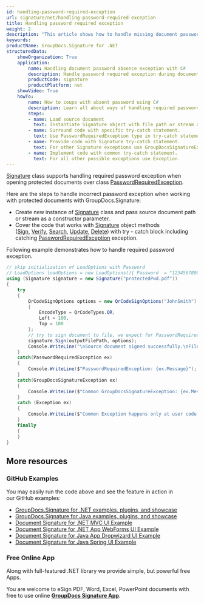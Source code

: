 ```yaml
---
id: handling-password-required-exception
url: signature/net/handling-password-required-exception
title: Handling password required exception
weight: 2
description: "This article shows how to handle missing document password exception with GroupDocs.Signature API."
keywords: 
productName: GroupDocs.Signature for .NET
structuredData:
    showOrganization: True
    application:    
        name: Handling document password absence exception with C#    
        description: Handle password required exception during document processing with C# language by GroupDocs.Signature for .NET APIs
        productCode: signature
        productPlatform: net 
    showVideo: True
    howTo:
        name: How to coupe with absent password using C# 
        description: Learn all about ways of handling required password exceptions using C#
        steps:
        - name: Load source document
          text: Instantiate Signature object with file path or stream as a constructor parameter will load the document. 
        - name: Surround code with specific try-catch statement. 
          text: Use PasswordRequiredException type in try-catch statement to handle with required password exception.
        - name: Provide code with Signature try-catch statement. 
          text: For other Signature exceptions use GroupDocsSignatureException.
        - name: Implement code with common try-catch statement. 
          text: For all other possible exceptions use Exception.
---
```

[Signature](https://apireference.groupdocs.com/net/signature/groupdocs.signature/signature) class supports handling required password exception when opening protected documents over class [PasswordRequiredException](https://apireference.groupdocs.com/net/signature/groupdocs.signature/passwordrequiredexception).

Here are the steps to handle incorrect password exception when working with protected documents with GroupDocs.Signature:

* Create new instance of [Signature](https://apireference.groupdocs.com/net/signature/groupdocs.signature/signature) class and pass source document path or stream as a constructor parameter.
* Cover the code that works with [Signature](https://apireference.groupdocs.com/net/signature/groupdocs.signature/signature) object methods ([Sign](https://apireference.groupdocs.com/net/signature/groupdocs.signature.signature/sign/methods/4), [Verify](https://apireference.groupdocs.com/net/signature/groupdocs.signature/signature/methods/verify), [Search](https://apireference.groupdocs.com/net/signature/groupdocs.signature/signature/methods/search/_1), [Update](https://apireference.groupdocs.com/net/signature/groupdocs.signature/signature/methods/update), [Delete](https://apireference.groupdocs.com/net/signature/groupdocs.signature/signature/methods/delete)) with try - catch block including catching [PasswordRequiredException](https://apireference.groupdocs.com/net/signature/groupdocs.signature/passwordrequiredexception) exception.

Following example demonstrates how to handle required password exception.

```csharp
// skip initialization of LoadOptions with Password
// LoadOptions loadOptions = new LoadOptions(){ Password  = "1234567890" }
using (Signature signature = new Signature("protectedPwd.pdf"))
{
    try
    {
        QrCodeSignOptions options = new QrCodeSignOptions("JohnSmith")
        {
            EncodeType = QrCodeTypes.QR,
            Left = 100,
            Top = 100
        };
        // try to sign document to file, we expect for PasswordRequiredException
        signature.Sign(outputFilePath, options);
        Console.WriteLine("\nSource document signed successfully.\nFile saved at " + outputFilePath);
    }
    catch(PasswordRequiredException ex)
    {
        Console.WriteLine($"PasswordRequiredException: {ex.Message}");
    }
    catch(GroupDocsSignatureException ex)
    {
        Console.WriteLine($"Common GroupDocsSignatureException: {ex.Message}");
    }
    catch (Exception ex)
    {
        Console.WriteLine($"Common Exception happens only at user code level: {ex.Message}");
    }
    finally
    {
    }
}
```

## More resources

### GitHub Examples

You may easily run the code above and see the feature in action in our GitHub examples:

* [GroupDocs.Signature for .NET examples, plugins, and showcase](https://github.com/groupdocs-signature/GroupDocs.Signature-for-.NET)
* [GroupDocs.Signature for Java examples, plugins, and showcase](https://github.com/groupdocs-signature/GroupDocs.Signature-for-Java)
* [Document Signature for .NET MVC UI Example](https://github.com/groupdocs-signature/GroupDocs.Signature-for-.NET-MVC)
* [Document Signature for .NET App WebForms UI Example](https://github.com/groupdocs-signature/GroupDocs.Signature-for-.NET-WebForms)
* [Document Signature for Java App Dropwizard UI Example](https://github.com/groupdocs-signature/GroupDocs.Signature-for-Java-Dropwizard)
* [Document Signature for Java Spring UI Example](https://github.com/groupdocs-signature/GroupDocs.Signature-for-Java-Spring)

### Free Online App

Along with full-featured .NET library we provide simple, but powerful free Apps.

You are welcome to eSign PDF, Word, Excel, PowerPoint documents with free to use online **[GroupDocs Signature App](https://products.groupdocs.app/signature)**.
